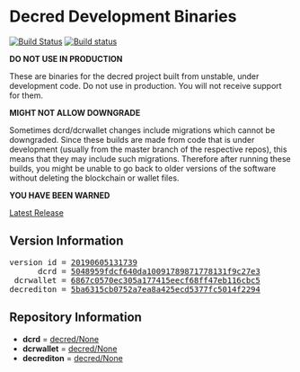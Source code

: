 
# Decred Development Binaries

[![Build Status](https://travis-ci.org/matheusd/decred-weekly-builds.svg?branch=v20190605131739)](https://travis-ci.org/matheusd/decred-weekly-builds) [![Build status](https://ci.appveyor.com/api/projects/status/hncgrnv0xuqb6s3c/branch/master?svg=true)](https://ci.appveyor.com/project/matheusd/decred-weekly-builds/branch/master)


**DO NOT USE IN PRODUCTION**

These are binaries for the decred project built from unstable, under development
code. Do not use in production. You will not receive support for them.

**MIGHT NOT ALLOW DOWNGRADE**

Sometimes dcrd/dcrwallet changes include migrations which cannot be downgraded.
Since these builds are made from code that is under development (usually from
the master branch of the respective repos), this means that they may include such
migrations. Therefore after running these builds, you might be unable to go back
to older versions of the software without deleting the blockchain or wallet
files.

**YOU HAVE BEEN WARNED**

[Latest Release](https://github.com/matheusd/decred-weekly-builds/releases/latest)

## Version Information

<pre>
version id = <a href="https://github.com/matheusd/decred-weekly-builds/releases/tag/v20190605131739">20190605131739</a>
      dcrd = <a href="https://github.com/decred/dcrd/commits/5048959fdcf640da10091789871778131f9c27e3">5048959fdcf640da10091789871778131f9c27e3</a>
 dcrwallet = <a href="https://github.com/decred/dcrwallet/commits/6867c0570ec305a177415eecf68ff47eb116cbc5">6867c0570ec305a177415eecf68ff47eb116cbc5</a>
decrediton = <a href="https://github.com/decred/decrediton/commits/5ba6315cb0752a7ea8a425ecd5377fc5014f2294">5ba6315cb0752a7ea8a425ecd5377fc5014f2294</a>
</pre>

## Repository Information

- **dcrd** = [decred/None](https://github.com/decred/dcrd)
- **dcrwallet** = [decred/None](https://github.com/decred/dcrwallet)
- **decrediton** = [decred/None](https://github.com/decred/decrediton)


